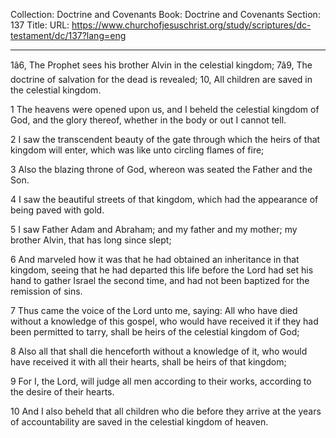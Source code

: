 Collection: Doctrine and Covenants
Book: Doctrine and Covenants
Section: 137
Title: 
URL: https://www.churchofjesuschrist.org/study/scriptures/dc-testament/dc/137?lang=eng

---

1â6, The Prophet sees his brother Alvin in the celestial kingdom; 7â9, The doctrine of salvation for the dead is revealed; 10, All children are saved in the celestial kingdom.

1 The heavens were opened upon us, and I beheld the celestial kingdom of God, and the glory thereof, whether in the body or out I cannot tell.

2 I saw the transcendent beauty of the gate through which the heirs of that kingdom will enter, which was like unto circling flames of fire;

3 Also the blazing throne of God, whereon was seated the Father and the Son.

4 I saw the beautiful streets of that kingdom, which had the appearance of being paved with gold.

5 I saw Father Adam and Abraham; and my father and my mother; my brother Alvin, that has long since slept;

6 And marveled how it was that he had obtained an inheritance in that kingdom, seeing that he had departed this life before the Lord had set his hand to gather Israel the second time, and had not been baptized for the remission of sins.

7 Thus came the voice of the Lord unto me, saying: All who have died without a knowledge of this gospel, who would have received it if they had been permitted to tarry, shall be heirs of the celestial kingdom of God;

8 Also all that shall die henceforth without a knowledge of it, who would have received it with all their hearts, shall be heirs of that kingdom;

9 For I, the Lord, will judge all men according to their works, according to the desire of their hearts.

10 And I also beheld that all children who die before they arrive at the years of accountability are saved in the celestial kingdom of heaven.
